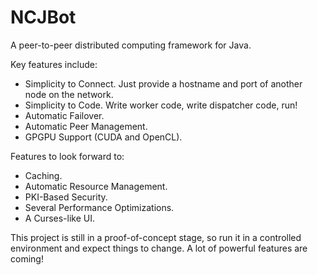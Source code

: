 NCJBot
======

A peer-to-peer distributed computing framework for Java.

Key features include:
* Simplicity to Connect. Just provide a hostname and port of another node on the network.
* Simplicity to Code. Write worker code, write dispatcher code, run!
* Automatic Failover.
* Automatic Peer Management.
* GPGPU Support (CUDA and OpenCL).

Features to look forward to:
* Caching.
* Automatic Resource Management.
* PKI-Based Security.
* Several Performance Optimizations.
* A Curses-like UI.

This project is still in a proof-of-concept stage, so run it in a controlled environment and expect things to change.
A lot of powerful features are coming!
